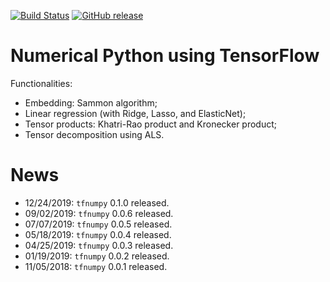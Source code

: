 
[![Build Status](https://travis-ci.org/stephenhky/TFNumPy.svg?branch=py37)](https://travis-ci.org/stephenhky/TFNumPy)
[![GitHub release](https://img.shields.io/github/release/stephenhky/TFNumPy.svg?maxAge=3600)](https://github.com/stephenhky/TFNumPy/releases)

# Numerical Python using TensorFlow

Functionalities:

* Embedding: Sammon algorithm;
* Linear regression (with Ridge, Lasso, and ElasticNet);
* Tensor products: Khatri-Rao product and Kronecker product;
* Tensor decomposition using ALS.

# News

* 12/24/2019: `tfnumpy` 0.1.0 released.
* 09/02/2019: `tfnumpy` 0.0.6 released.
* 07/07/2019: `tfnumpy` 0.0.5 released.
* 05/18/2019: `tfnumpy` 0.0.4 released.
* 04/25/2019: `tfnumpy` 0.0.3 released.
* 01/19/2019: `tfnumpy` 0.0.2 released.
* 11/05/2018: `tfnumpy` 0.0.1 released.


